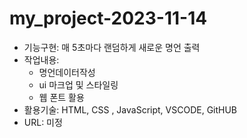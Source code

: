 # my_project-2023-11-14

- 기능구현: 매 5초마다 랜덤하게 새로운 명언 출력
- 작업내용:
    - 명언데이터작성
    - ui 마크업 및 스타일링
    - 웹 폰트 활용
- 활용기술: HTML, CSS , JavaScript, VSCODE, GitHUB
-  URL: 미정
